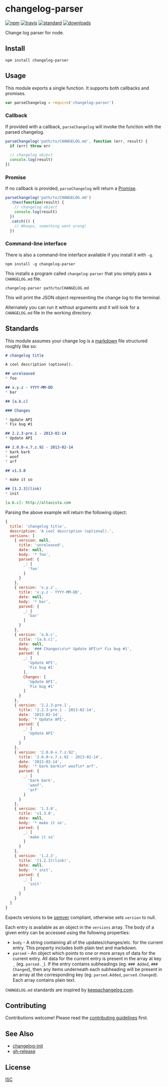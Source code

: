 # changelog-parser

[![npm][npm-img]][npm-url] [![travis][travis-img]][travis-url] [![standard][standard-image]][standard-url] [![downloads][downloads-img]][npm-url]

Change log parser for node.

[npm-img]: https://img.shields.io/npm/v/changelog-parser.svg?style=flat-square
[npm-url]: https://www.npmjs.com/package/changelog-parser
[travis-img]: https://img.shields.io/travis/hypermodules/changelog-parser.svg?style=flat-square
[travis-url]: https://travis-ci.org/hypermodules/changelog-parser
[standard-image]: https://img.shields.io/badge/code%20style-standard-brightgreen.svg?style=flat-square
[standard-url]: http://standardjs.com/
[downloads-img]: https://img.shields.io/npm/dm/changelog-parser.svg?style=flat-square

## Install

```
npm install changelog-parser
```

## Usage

This module exports a single function. It supports both callbacks and promises.

```js
var parseChangelog = require('changelog-parser')
```

### Callback

If provided with a callback, `parseChangelog` will invoke the function with the parsed changelog.

```js
parseChangelog('path/to/CHANGELOG.md', function (err, result) {
  if (err) throw err

  // changelog object
  console.log(result)
})
```

### Promise

If no callback is provided, `parseChangelog` will return a [Promise](https://developer.mozilla.org/en-US/docs/Web/JavaScript/Reference/Global_Objects/Promise).

```js
parseChangelog('path/to/CHANGELOG.md')
  .then(function(result) {
    // changelog object
    console.log(result)
  })
  .catch(() {
    // Whoops, something went wrong!
  })
```

### Command-line interface

There is also a command-line interface available if you install it with `-g`.

```
npm install -g changelog-parser
```

This installs a program called `changelog-parser` that you simply pass a `CHANGELOG.md` file.

```
changelog-parser path/to/CHANGELOG.md
```

This will print the JSON object representing the change log to the terminal.

Alternately you can run it without arguments and it will look for a `CHANGELOG.md` file in the working directory.

## Standards

This module assumes your change log is a [markdown](http://daringfireball.net/projects/markdown/syntax) file structured roughly like so:

```md
# changelog title

A cool description (optional).

## unreleased
* foo

## x.y.z - YYYY-MM-DD
* bar

## [a.b.c]

### Changes

* Update API
* Fix bug #1

## 2.2.3-pre.1 - 2013-02-14
* Update API

## 2.0.0-x.7.z.92 - 2013-02-14
* bark bark
* woof
* arf

## v1.3.0

* make it so

## [1.2.3](link)
* init

[a.b.c]: http://altavista.com
```

Parsing the above example will return the following object:

```js
{
  title: 'changelog title',
  description: 'A cool description (optional).',
  versions: [
    { version: null,
      title: 'unreleased',
      date: null,
      body: '* foo',
      parsed: {
        _: [
          'foo'
        ]
      }
    },
    { version: 'x.y.z',
      title: 'x.y.z - YYYY-MM-DD',
      date: null,
      body: '* bar',
      parsed: {
        _: [
          'bar'
        ]
      }
    },
    { version: 'a.b.c',
      title: '[a.b.c]',
      date: null,
      body: '### Changes\n\n* Update API\n* Fix bug #1',
      parsed: {
        _: [
          'Update API',
          'Fix bug #1'
        ],
        Changes: [
          'Update API',
          'Fix bug #1'
        ]
      }
    },
    { version: '2.2.3-pre.1',
      title: '2.2.3-pre.1 - 2013-02-14',
      date: '2013-02-14',
      body: '* Update API',
      parsed: {
        _: [
          'Update API'
        ]
      }
    },
    { version: '2.0.0-x.7.z.92',
      title: '2.0.0-x.7.z.92 - 2013-02-14',
      date: '2013-02-14',
      body: '* bark bark\n* woof\n* arf',
      parsed: {
        _: [
          'bark bark',
          'woof',
          'arf'
        ]
      }
    },
    { version: '1.3.0',
      title: 'v1.3.0',
      date: null,
      body: '* make it so',
      parsed: {
        _: [
          'make it so'
        ]
      }
    },
    { version: '1.2.3',
      title: '[1.2.3](link)',
      date: null,
      body: '* init',
      parsed: {
        _: [
          'init'
        ]
      }
    }
  ]
}
```

Expects versions to be [semver](http://semver.org/) compliant, otherwise sets `version` to null.

Each entry is available as an object in the `versions` array. The body of a given entry can be accessed using the following properties:

- `body` - A string containing all of the updates/changes/etc. for the current entry. This property includes both plain text and markdown.
- `parsed` - An object which points to one or more arrays of data for the current entry. All data for the current entry is present in the array at key `_` (eg. `parsed._`). If the entry contains subheadings (eg. `### Added`, `### Changed`), then any items underneath each subheading will be present in an array at the corresponding key (eg. `parsed.Added`, `parsed.Changed`). Each array contains plain text.

`CHANGELOG.md` standards are inspired by [keepachangelog.com](http://keepachangelog.com/).

## Contributing

Contributions welcome! Please read the [contributing guidelines](CONTRIBUTING.md) first.

## See Also

- [changelog-init](https://github.com/bcomnes/changelog-init)
- [gh-release](https://github.com/hypermodules/gh-release)

## License

[ISC](LICENSE.md)
